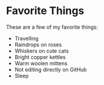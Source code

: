 # Favorite Things

These are a few of my favorite things:

- Travelling
- Raindrops on roses
- Whiskers on cute cats
- Bright copper kettles
- Warm woolen mittens
- Not editing directly on GitHub
- Sleep
